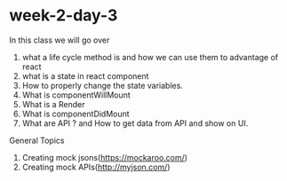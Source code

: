 # week-2-day-3

In this class we will go over 
1. what a life cycle method is and how we can use them to advantage of react
2. what is a state in react component
3. How to properly change the state variables.
4. What is componentWillMount
5. What is a Render
6. What is componentDidMount
7. What are API ? and How to get data from API and show on UI.

General Topics

1. Creating mock jsons(https://mockaroo.com/)
2. Creating mock APIs(http://myjson.com/)
